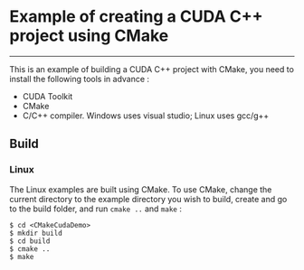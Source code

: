 # Example of creating a CUDA C++ project using CMake

***

This is an example of building a CUDA C++ project with CMake, you need to install the following tools in advance :
- CUDA Toolkit
- CMake
- C/C++ compiler. Windows uses visual studio; Linux uses gcc/g++

## Build

### Linux

The Linux examples are built using CMake.   To use CMake, change the current directory to the example directory you wish to build, create and go to the build folder, and run `cmake ..` and `make` :

```Shell
$ cd <CMakeCudaDemo>
$ mkdir build
$ cd build
$ cmake ..
$ make
```
